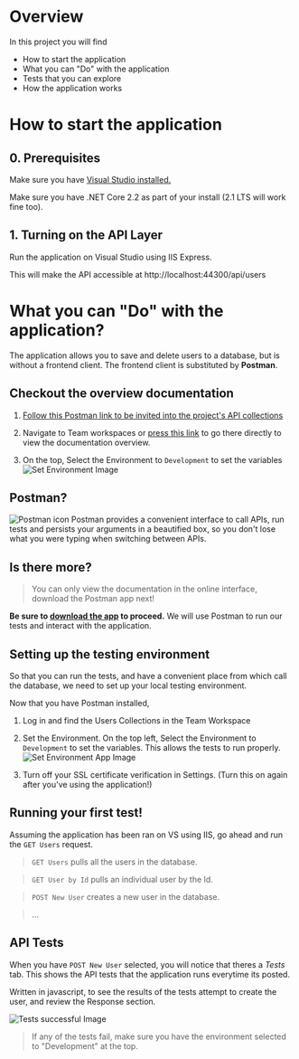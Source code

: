 # Overview

In this project you will find

* How to start the application
* What you can "Do" with the application
* Tests that you can explore
* How the application works


# How to start the application

## 0. Prerequisites

Make sure you have [Visual Studio installed.](https://visualstudio.microsoft.com/downloads/?utm_medium=microsoft&utm_source=docs.microsoft.com&utm_campaign=inline+link&utm_content=download+vs2019) 

Make sure you have .NET Core 2.2 as part of your install (2.1 LTS will work fine too).

## 1. Turning on the API Layer

Run the application on Visual Studio using IIS Express. 

This will make the API accessible at http://localhost:44300/api/users


# What you can "Do" with the application?

The application allows you to save and delete users to a database, but is without a frontend client. The frontend client is substituted by **Postman**.

## Checkout the overview documentation


1. [Follow this Postman link to be invited into the project's API collections](https://app.getpostman.com/join-team?invite_code=4bb20642af835a89d5f6d32f6eca676b)

2. Navigate to Team workspaces or [press this link](https://speeding-crater-8783.postman.co/collections/8805870-79a315fb-9f53-45e7-913e-0b067c42ff88?version=latest&workspace=05213688-04f5-4973-86ee-91f2be3e7826) to go there directly to view the documentation overview.

3. On the top, Select the Environment to `Development` to set the variables
![Set Environment Image](https://i.imgur.com/XfVBowh.png)



## Postman? 
![Postman icon](https://assets.getpostman.com/common-share/postman-logo-horizontal-white.svg)
Postman provides a convenient interface to call APIs, run tests and persists your arguments in a beautified box, so you don't lose what you were typing when switching between APIs.

## Is there more? 
> You can only view the documentation in the online interface, download the Postman app next!

**Be sure to [download the app](https://www.getpostman.com/downloads/) to proceed.**
We will use Postman to run our tests and interact with the application.

## Setting up the testing environment

So that you can run the tests, and have a convenient place from which call the database, we need to set up your local testing environment.

Now that you have Postman installed,

1. Log in and find the Users Collections in the Team Workspace 

2. Set the Environment. On the top left, Select the Environment to `Development` to set the variables. This allows the tests to run properly.
![Set Environment App Image](https://i.imgur.com/y3v2CuN.png)

3. Turn off your SSL certificate verification in Settings. (Turn this on again after you've using the application!)


## Running your first test!

Assuming the application has been ran on VS using IIS, go ahead and run the `GET Users` request. 

> `GET Users` pulls all the users in the database.

> `GET User by Id` pulls an individual user by the Id.

> `POST New User` creates a new user in the database.

> ...


## API Tests

When you have `POST New User` selected, you will notice that theres a *Tests* tab. This shows the API tests that the application runs everytime its posted.

Written in javascript, to see the results of the tests attempt to create the user, and review the Response section.

![Tests successful Image](https://i.imgur.com/pxPxa7w.png)

> If any of the tests fail, make sure you have the environment selected to "Development" at the top.
